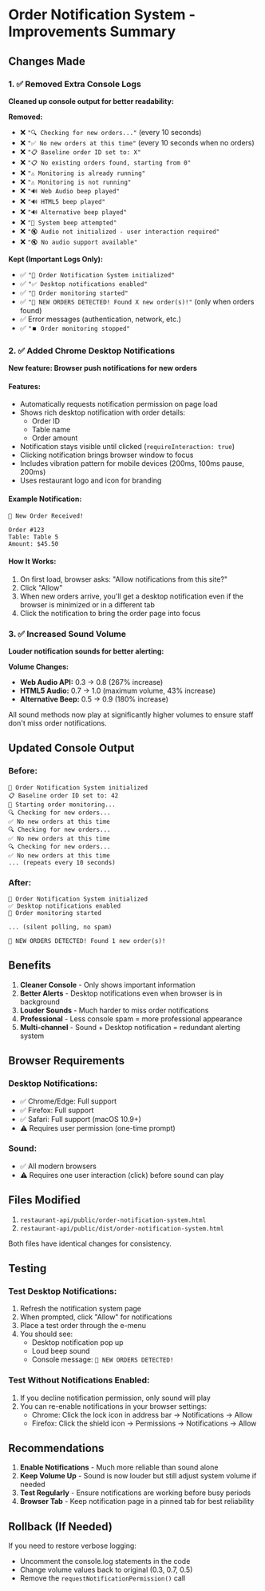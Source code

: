 # Order Notification System - Improvements Summary

## Changes Made

### 1. ✅ Removed Extra Console Logs
**Cleaned up console output for better readability:**

**Removed:**
- ❌ `"🔍 Checking for new orders..."` (every 10 seconds)
- ❌ `"✅ No new orders at this time"` (every 10 seconds when no orders)
- ❌ `"📋 Baseline order ID set to: X"`
- ❌ `"📋 No existing orders found, starting from 0"`
- ❌ `"⚠️ Monitoring is already running"`
- ❌ `"⚠️ Monitoring is not running"`
- ❌ `"🔊 Web Audio beep played"`
- ❌ `"🔊 HTML5 beep played"`
- ❌ `"🔊 Alternative beep played"`
- ❌ `"🔔 System beep attempted"`
- ❌ `"🔇 Audio not initialized - user interaction required"`
- ❌ `"🔇 No audio support available"`

**Kept (Important Logs Only):**
- ✅ `"🔔 Order Notification System initialized"`
- ✅ `"✅ Desktop notifications enabled"`
- ✅ `"🚀 Order monitoring started"`
- ✅ `"🎉 NEW ORDERS DETECTED! Found X new order(s)!"` (only when orders found)
- ✅ Error messages (authentication, network, etc.)
- ✅ `"⏹️ Order monitoring stopped"`

### 2. ✅ Added Chrome Desktop Notifications
**New feature: Browser push notifications for new orders**

#### Features:
- Automatically requests notification permission on page load
- Shows rich desktop notification with order details:
  - Order ID
  - Table name
  - Order amount
- Notification stays visible until clicked (`requireInteraction: true`)
- Clicking notification brings browser window to focus
- Includes vibration pattern for mobile devices (200ms, 100ms pause, 200ms)
- Uses restaurant logo and icon for branding

#### Example Notification:
```
🔔 New Order Received!

Order #123
Table: Table 5
Amount: $45.50
```

#### How It Works:
1. On first load, browser asks: "Allow notifications from this site?"
2. Click "Allow"
3. When new orders arrive, you'll get a desktop notification even if the browser is minimized or in a different tab
4. Click the notification to bring the order page into focus

### 3. ✅ Increased Sound Volume
**Louder notification sounds for better alerting:**

**Volume Changes:**
- **Web Audio API:** 0.3 → 0.8 (267% increase)
- **HTML5 Audio:** 0.7 → 1.0 (maximum volume, 43% increase)
- **Alternative Beep:** 0.5 → 0.9 (180% increase)

All sound methods now play at significantly higher volumes to ensure staff don't miss order notifications.

## Updated Console Output

### Before:
```
🔔 Order Notification System initialized
📋 Baseline order ID set to: 42
🚀 Starting order monitoring...
🔍 Checking for new orders...
✅ No new orders at this time
🔍 Checking for new orders...
✅ No new orders at this time
🔍 Checking for new orders...
✅ No new orders at this time
... (repeats every 10 seconds)
```

### After:
```
🔔 Order Notification System initialized
✅ Desktop notifications enabled
🚀 Order monitoring started

... (silent polling, no spam)

🎉 NEW ORDERS DETECTED! Found 1 new order(s)!
```

## Benefits

1. **Cleaner Console** - Only shows important information
2. **Better Alerts** - Desktop notifications even when browser is in background
3. **Louder Sounds** - Much harder to miss order notifications
4. **Professional** - Less console spam = more professional appearance
5. **Multi-channel** - Sound + Desktop notification = redundant alerting system

## Browser Requirements

### Desktop Notifications:
- ✅ Chrome/Edge: Full support
- ✅ Firefox: Full support
- ✅ Safari: Full support (macOS 10.9+)
- ⚠️ Requires user permission (one-time prompt)

### Sound:
- ✅ All modern browsers
- ⚠️ Requires one user interaction (click) before sound can play

## Files Modified

1. `restaurant-api/public/order-notification-system.html`
2. `restaurant-api/public/dist/order-notification-system.html`

Both files have identical changes for consistency.

## Testing

### Test Desktop Notifications:
1. Refresh the notification system page
2. When prompted, click "Allow" for notifications
3. Place a test order through the e-menu
4. You should see:
   - Desktop notification pop up
   - Loud beep sound
   - Console message: `🎉 NEW ORDERS DETECTED!`

### Test Without Notifications Enabled:
1. If you decline notification permission, only sound will play
2. You can re-enable notifications in your browser settings:
   - Chrome: Click the lock icon in address bar → Notifications → Allow
   - Firefox: Click the shield icon → Permissions → Notifications → Allow

## Recommendations

1. **Enable Notifications** - Much more reliable than sound alone
2. **Keep Volume Up** - Sound is now louder but still adjust system volume if needed
3. **Test Regularly** - Ensure notifications are working before busy periods
4. **Browser Tab** - Keep notification page in a pinned tab for best reliability

## Rollback (If Needed)

If you need to restore verbose logging:
- Uncomment the console.log statements in the code
- Change volume values back to original (0.3, 0.7, 0.5)
- Remove the `requestNotificationPermission()` call

